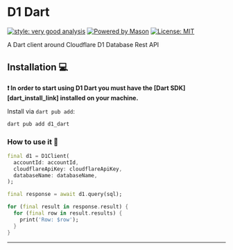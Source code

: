 # D1 Dart

[![style: very good analysis][very_good_analysis_badge]][very_good_analysis_link]
[![Powered by Mason](https://img.shields.io/endpoint?url=https%3A%2F%2Ftinyurl.com%2Fmason-badge)](https://github.com/felangel/mason)
[![License: MIT][license_badge]][license_link]

A Dart client around Cloudflare D1 Database Rest API

## Installation 💻

**❗ In order to start using D1 Dart you must have the [Dart SDK][dart_install_link] installed on your machine.**

Install via `dart pub add`:

```sh
dart pub add d1_dart
```

### How to use it 🚀

```dart
final d1 = D1Client(
  accountId: accountId,
  cloudflareApiKey: cloudflareApiKey,
  databaseName: databaseName,
);

final response = await d1.query(sql);

for (final result in response.result) {
  for (final row in result.results) {
    print('Row: $row');
  }
}
```

---

[license_badge]: https://img.shields.io/badge/license-MIT-blue.svg
[license_link]: https://opensource.org/licenses/MIT
[mason_link]: https://github.com/felangel/mason
[very_good_analysis_badge]: https://img.shields.io/badge/style-very_good_analysis-B22C89.svg
[very_good_analysis_link]: https://pub.dev/packages/very_good_analysis
